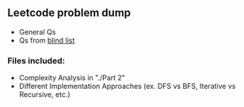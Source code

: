 ## Leetcode problem dump 
* General Qs
* Qs from [blind list](https://www.teamblind.com/post/New-Year-Gift---Curated-List-of-Top-75-LeetCode-Questions-to-Save-Your-Time-OaM1orEU)

### Files included: 
* Complexity Analysis in "./Part 2"
* Different Implementation Approaches (ex. DFS vs BFS, Iterative vs Recursive, etc.)
